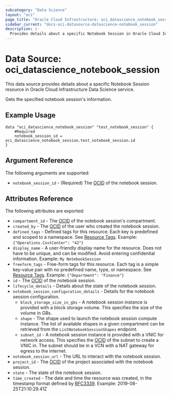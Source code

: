 ```yaml
---
subcategory: "Data Science"
layout: "oci"
page_title: "Oracle Cloud Infrastructure: oci_datascience_notebook_session"
sidebar_current: "docs-oci-datasource-datascience-notebook_session"
description: |-
  Provides details about a specific Notebook Session in Oracle Cloud Infrastructure Data Science service
---
```


# Data Source: oci_datascience_notebook_session
This data source provides details about a specific Notebook Session resource in Oracle Cloud Infrastructure Data Science service.

Gets the specified notebook session's information.

## Example Usage

```hcl
data "oci_datascience_notebook_session" "test_notebook_session" {
	#Required
	notebook_session_id = oci_datascience_notebook_session.test_notebook_session.id
}
```

## Argument Reference

The following arguments are supported:

* `notebook_session_id` - (Required) The [OCID](https://docs.cloud.oracle.com/iaas/Content/API/Concepts/identifiers.htm) of the notebook session.


## Attributes Reference

The following attributes are exported:

* `compartment_id` - The [OCID](https://docs.cloud.oracle.com/iaas/Content/API/Concepts/identifiers.htm) of the notebook session's compartment.
* `created_by` - The [OCID](https://docs.cloud.oracle.com/iaas/Content/API/Concepts/identifiers.htm) of the user who created the notebook session.
* `defined_tags` - Defined tags for this resource. Each key is predefined and scoped to a namespace. See [Resource Tags](https://docs.cloud.oracle.com/iaas/Content/General/Concepts/resourcetags.htm). Example: `{"Operations.CostCenter": "42"}` 
* `display_name` - A user-friendly display name for the resource. Does not have to be unique, and can be modified. Avoid entering confidential information. Example: `My NotebookSession` 
* `freeform_tags` - Free-form tags for this resource. Each tag is a simple key-value pair with no predefined name, type, or namespace. See [Resource Tags](https://docs.cloud.oracle.com/iaas/Content/General/Concepts/resourcetags.htm). Example: `{"Department": "Finance"}` 
* `id` - The [OCID](https://docs.cloud.oracle.com/iaas/Content/API/Concepts/identifiers.htm) of the notebook session.
* `lifecycle_details` - Details about the state of the notebook session.
* `notebook_session_configuration_details` - Details for the notebook session configuration.
	* `block_storage_size_in_gbs` - A notebook session instance is provided with a block storage volume. This specifies the size of the volume in GBs. 
	* `shape` - The shape used to launch the notebook session compute instance.  The list of available shapes in a given compartment can be retrieved from the `ListNotebookSessionShapes` endpoint. 
	* `subnet_id` - A notebook session instance is provided with a VNIC for network access.  This specifies the [OCID](https://docs.cloud.oracle.com/iaas/Content/API/Concepts/identifiers.htm) of the subnet to create a VNIC in.  The subnet should be in a VCN with a NAT gateway for egress to the internet. 
* `notebook_session_url` - The URL to interact with the notebook session.
* `project_id` - The [OCID](https://docs.cloud.oracle.com/iaas/Content/API/Concepts/identifiers.htm) of the project associated with the notebook session.
* `state` - The state of the notebook session.
* `time_created` - The date and time the resource was created, in the timestamp format defined by [RFC3339](https://tools.ietf.org/html/rfc3339). Example: 2019-08-25T21:10:29.41Z 

